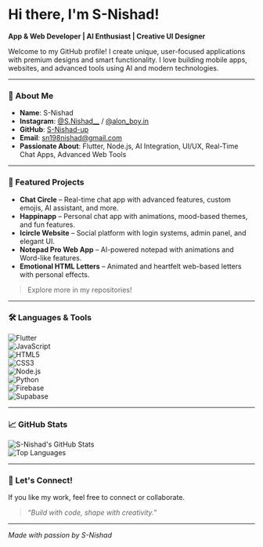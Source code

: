 # Hi there, I'm S-Nishad!  

**App & Web Developer | AI Enthusiast | Creative UI Designer**

Welcome to my GitHub profile! I create unique, user-focused applications with premium designs and smart functionality. I love building mobile apps, websites, and advanced tools using AI and modern technologies.

---

### 🚀 About Me  
- **Name**: S-Nishad  
- **Instagram**: [@S.Nishad__](https://instagram.com/S.Nishad__) / [@alon_boy.in](https://instagram.com/alon_boy.in)  
- **GitHub**: [S-Nishad-up](https://github.com/S-Nishad-up)  
- **Email**: sn198nishad@gmail.com  
- **Passionate About**: Flutter, Node.js, AI Integration, UI/UX, Real-Time Chat Apps, Advanced Web Tools  

---

### 🧩 Featured Projects  
- **Chat Circle** – Real-time chat app with advanced features, custom emojis, AI assistant, and more.  
- **Happinapp** – Personal chat app with animations, mood-based themes, and fun features.  
- **Icircle Website** – Social platform with login systems, admin panel, and elegant UI.  
- **Notepad Pro Web App** – AI-powered notepad with animations and Word-like features.  
- **Emotional HTML Letters** – Animated and heartfelt web-based letters with personal effects.  

> Explore more in my repositories!

---

### 🛠️ Languages & Tools  
![Flutter](https://img.shields.io/badge/-Flutter-02569B?style=flat&logo=flutter&logoColor=white)  
![JavaScript](https://img.shields.io/badge/-JavaScript-F7DF1E?style=flat&logo=javascript&logoColor=black)  
![HTML5](https://img.shields.io/badge/-HTML5-E34F26?style=flat&logo=html5&logoColor=white)  
![CSS3](https://img.shields.io/badge/-CSS3-1572B6?style=flat&logo=css3&logoColor=white)  
![Node.js](https://img.shields.io/badge/-Node.js-339933?style=flat&logo=nodedotjs&logoColor=white)  
![Python](https://img.shields.io/badge/-Python-3776AB?style=flat&logo=python&logoColor=white)  
![Firebase](https://img.shields.io/badge/-Firebase-FFCA28?style=flat&logo=firebase&logoColor=black)  
![Supabase](https://img.shields.io/badge/-Supabase-3ECF8E?style=flat&logo=supabase&logoColor=white)

---

### 📈 GitHub Stats  
![S-Nishad's GitHub Stats](https://github-readme-stats.vercel.app/api?username=S-Nishad-up&show_icons=true&theme=radical)  
![Top Languages](https://github-readme-stats.vercel.app/api/top-langs/?username=S-Nishad-up&layout=compact&theme=radical)

---

### 💬 Let's Connect!  
If you like my work, feel free to connect or collaborate.

> *“Build with code, shape with creativity.”*

---

*Made with passion by S-Nishad*
